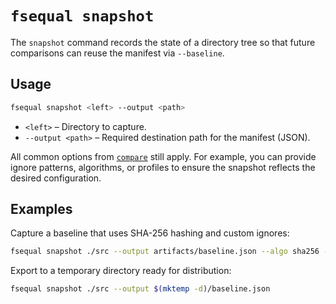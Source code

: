 # `fsequal snapshot`

The `snapshot` command records the state of a directory tree so that future comparisons can reuse the manifest via `--baseline`.

## Usage

```bash
fsequal snapshot <left> --output <path>
```

- `<left>` – Directory to capture.
- `--output <path>` – Required destination path for the manifest (JSON).

All common options from [`compare`](command-compare.md) still apply. For example, you can provide ignore patterns, algorithms, or profiles to ensure the snapshot reflects the desired configuration.

## Examples

Capture a baseline that uses SHA-256 hashing and custom ignores:

```bash
fsequal snapshot ./src --output artifacts/baseline.json --algo sha256 --ignore "**/bin/**" --ignore "**/obj/**"
```

Export to a temporary directory ready for distribution:

```bash
fsequal snapshot ./src --output $(mktemp -d)/baseline.json
```
